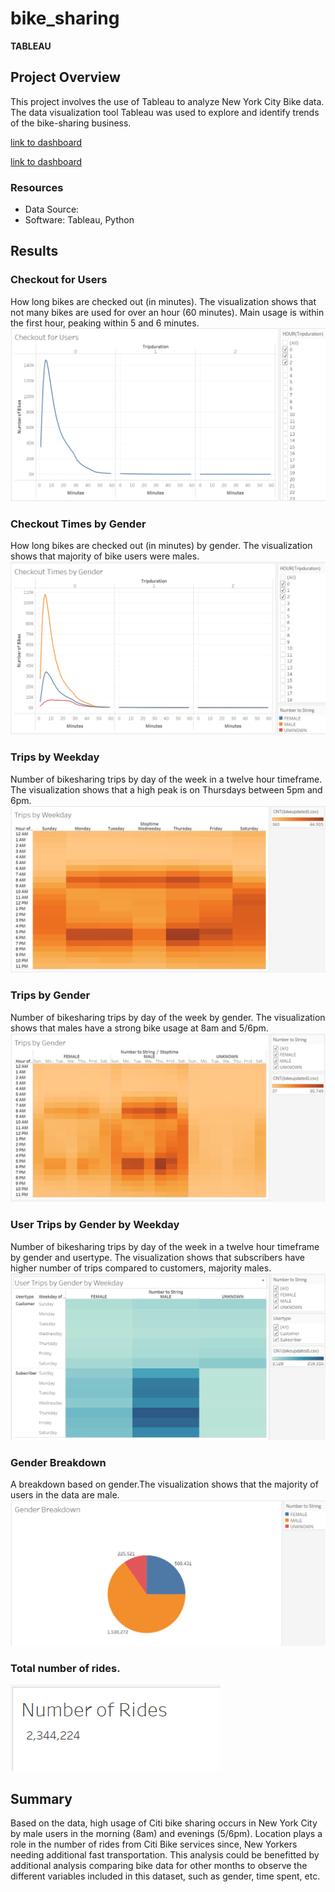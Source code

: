 # bike_sharing
**TABLEAU**

## Project Overview
This project involves the use of Tableau to analyze New York City Bike data. The data visualization tool Tableau was used to explore and identify trends of the bike-sharing business.

[link to dashboard](https://public.tableau.com/profile/robert1912#!/vizhome/Bike_Sharing_16198285438110/NYCBike?publish=yes)

[link to dashboard](https://public.tableau.com/profile/robert1912#!/vizhome/NYCBike_16198230280820/TopStartingLocations?publish=yes)

### Resources
- Data Source:
- Software: Tableau, Python


## Results

### Checkout for Users
How long bikes are checked out (in minutes). The visualization shows that not many bikes are used for over an hour (60 minutes). Main usage is within the first hour, peaking within 5 and 6 minutes.
![](tab1.PNG)

### Checkout Times by Gender
How long bikes are checked out (in minutes) by gender. The visualization shows that majority of bike users were males. 
![](tab2.PNG)

### Trips by Weekday
Number of bikesharing trips by day of the week in a twelve hour timeframe. The visualization shows that a high peak is on Thursdays between 5pm and 6pm. 
![](tab3.PNG)

### Trips by Gender
Number of bikesharing trips by day of the week by gender. The visualization shows that males have a strong bike usage at 8am and 5/6pm. 
![](tab4.PNG)

### User Trips by Gender by Weekday
Number of bikesharing trips by day of the week in a twelve hour timeframe by gender and usertype. The visualization shows that subscribers have higher number of trips compared to customers, majority males. 
![](tab5.PNG)

### Gender Breakdown
A breakdown based on gender.The visualization shows that the majority of users in the data are male.
![](tab6.PNG)

### Total number of rides.
![](tab7.PNG)


## Summary
Based on the data, high usage of Citi bike sharing occurs in New York City by male users in the morning (8am) and evenings (5/6pm). Location plays a role in the number of rides from Citi Bike services since, New Yorkers needing additional fast transportation. This analysis could be benefitted by additional analysis comparing bike data for other months to observe the different variables included in this dataset, such as gender, time spent, etc. 
